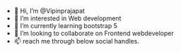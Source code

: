 - 👋 Hi, I’m @Vipinprajapat
- 👀 I’m interested in Web development
- 🌱 I’m currently learning bootstrap 5
- 💞️ I’m looking to collaborate on Frontend webdeveloper
- 📫 reach me through below social handles.

<!---
Vipinprajapat/Vipinprajapat is a ✨ special ✨ repository because its `README.md` (this file) appears on your GitHub profile.
You can click the Preview link to take a look at your changes.
--->

